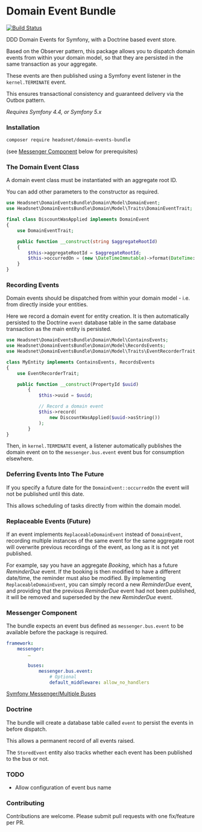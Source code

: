 # Domain Event Bundle

[![Build Status](https://travis-ci.com/headsnet/domain-events-bundle.svg?branch=master)](https://travis-ci.com/headsnet/domain-events-bundle)

DDD Domain Events for Symfony, with a Doctrine based event store.

Based on the Observer pattern, this package allows you to dispatch domain events from
within your domain model, so that they are persisted in the same transaction as your aggregate.

These events are then published using a Symfony event listener in the `kernel.TERMINATE` event.

This ensures transactional consistency and guaranteed delivery via the Outbox pattern.

_Requires Symfony 4.4, or Symfony 5.x_

### Installation

```bash
composer require headsnet/domain-events-bundle
```

(see [Messenger Component](#messenger-component) below for prerequisites)

### The Domain Event Class

A domain event class must be instantiated with an aggregate root ID.

You can add other parameters to the constructor as required.

```php
use Headsnet\DomainEventsBundle\Domain\Model\DomainEvent;
use Headsnet\DomainEventsBundle\Domain\Model\Traits\DomainEventTrait;

final class DiscountWasApplied implements DomainEvent
{
    use DomainEventTrait;

    public function __construct(string $aggregateRootId)
    {
        $this->aggregateRootId = $aggregateRootId;
        $this->occurredOn = (new \DateTimeImmutable)->format(DateTime::ATOM);
    }
}
```

### Recording Events

Domain events should be dispatched from within your domain model - i.e. from directly inside your entities.

Here we record a domain event for entity creation. It is then automatically persisted to the Doctrine `event`
database table in the same database transaction as the main entity is persisted.

```php
use Headsnet\DomainEventsBundle\Domain\Model\ContainsEvents;
use Headsnet\DomainEventsBundle\Domain\Model\RecordsEvents;
use Headsnet\DomainEventsBundle\Domain\Model\Traits\EventRecorderTrait;

class MyEntity implements ContainsEvents, RecordsEvents
{
	use EventRecorderTrait;

	public function __construct(PropertyId $uuid)
    	{
    	    $this->uuid = $uuid;

    	    // Record a domain event
    	    $this->record(
    		    new DiscountWasApplied($uuid->asString())
    	    );
    	}
}
```

Then, in `kernel.TERMINATE` event, a listener automatically publishes the domain event on to the `messenger.bus.event`
event bus for consumption elsewhere.

### Deferring Events Into The Future

If you specify a future date for the `DomainEvent::occurredOn` the event will not be published until this date.

This allows scheduling of tasks directly from within the domain model.

### Replaceable Events (Future)

If an event implements `ReplaceableDomainEvent` instead of `DomainEvent`, recording multiple instances of the same
event for the same aggregate root will overwrite previous recordings of the event, as long as it is not yet published.

For example, say you have an aggregate _Booking_, which has a future _ReminderDue_ event. If the booking is then modified
to have a different date/time, the reminder must also be modified. By implementing `ReplaceableDomainEvent`, you can
simply record a new _ReminderDue_ event, and providing that the previous _ReminderDue_ event had not been published, it will be
removed and superseded by the new _ReminderDue_ event.

### Messenger Component

The bundle expects an event bus defined as `messenger.bus.event` to be available before the package is required.

```yaml
framework:
    messenger:
        …

        buses:
            messenger.bus.event:
                # Optional
                default_middleware: allow_no_handlers
```

[Symfony Messenger/Multiple Buses](https://symfony.com/doc/current/messenger/multiple_buses.html)

### Doctrine

The bundle will create a database table called `event` to persist the events in before dispatch.

This allows a permanent record of all events raised.

The `StoredEvent` entity also tracks whether each event has been published to the bus or not.

### TODO

* Allow configuration of event bus name

### Contributing

Contributions are welcome. Please submit pull requests with one fix/feature per PR.

